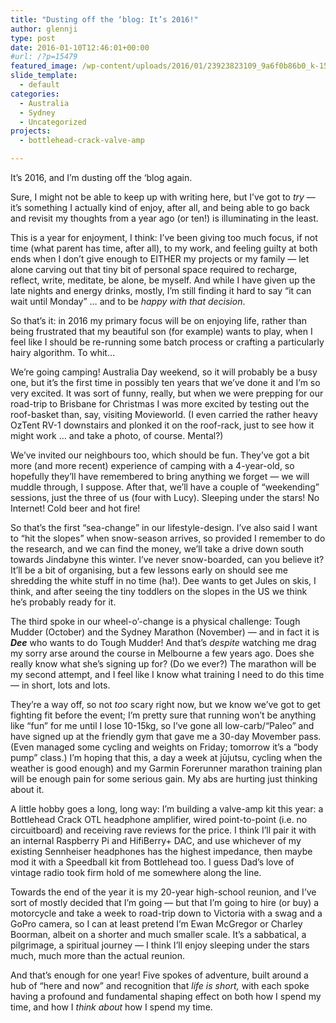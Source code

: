 ```yaml
---
title: "Dusting off the ‘blog: It’s 2016!"
author: glennji
type: post
date: 2016-01-10T12:46:01+00:00
#url: /?p=15479
featured_image: /wp-content/uploads/2016/01/23923823109_9a6f0b86b0_k-1568x1045.jpg
slide_template:
  - default
categories:
  - Australia
  - Sydney
  - Uncategorized
projects:
  - bottlehead-crack-valve-amp

---
```

It’s 2016, and I’m dusting off the ‘blog again.

Sure, I might not be able to keep up with writing here, but I’ve got to _try_ — it’s something I actually kind of enjoy, after all, and being able to go back and revisit my thoughts from a year ago (or ten!) is illuminating in the least.

This is a year for enjoyment, I think: I’ve been giving too much focus, if not time (what parent has time, after all), to my work, and feeling guilty at both ends when I don’t give enough to EITHER my projects or my family — let alone carving out that tiny bit of personal space required to recharge, reflect, write, meditate, be alone, be myself. And while I have given up the late nights and energy drinks, mostly, I’m still finding it hard to say “it can wait until Monday” … and to be _happy with that decision_.

<!--more-->



So that’s it: in 2016 my primary focus will be on enjoying life, rather than being frustrated that my beautiful son (for example) wants to play, when I feel like I should be re-running some batch process or crafting a particularly hairy algorithm. To whit&#8230;

We’re going camping! Australia Day weekend, so it will probably be a busy one, but it’s the first time in possibly ten years that we’ve done it and I’m so very excited. It was sort of funny, really, but when we were prepping for our road-trip to Brisbane for Christmas I was more excited by testing out the roof-basket than, say, visiting Movieworld. (I even carried the rather heavy OzTent RV-1 downstairs and plonked it on the roof-rack, just to see how it might work … and take a photo, of course. Mental?)

We’ve invited our neighbours too, which should be fun. They’ve got a bit more (and more recent) experience of camping with a 4-year-old, so hopefully they’ll have remembered to bring anything we forget — we will muddle through, I suppose. After that, we’ll have a couple of “weekending” sessions, just the three of us (four with Lucy). Sleeping under the stars! No Internet! Cold beer and hot fire!

So that’s the first “sea-change” in our lifestyle-design. I’ve also said I want to “hit the slopes” when snow-season arrives, so provided I remember to do the research, and we can find the money, we’ll take a drive down south towards Jindabyne this winter. I’ve never snow-boarded, can you believe it? It’ll be a bit of organising, but a few lessons early on should see me shredding the white stuff in no time (ha!). Dee wants to get Jules on skis, I think, and after seeing the tiny toddlers on the slopes in the US we think he&#8217;s probably ready for it.

The third spoke in our wheel-o’-change is a physical challenge: Tough Mudder (October) and the Sydney Marathon (November) — and in fact it is **_Dee_** who wants to do Tough Mudder! And that’s _despite_ watching me drag my sorry arse around the course in Melbourne a few years ago. Does she really know what she’s signing up for? (Do we ever?) The marathon will be my second attempt, and I feel like I know what training I need to do this time — in short, lots and lots.

They’re a way off, so not _too_ scary right now, but we know we’ve got to get fighting fit before the event; I’m pretty sure that running won’t be anything like “fun” for me until I lose 10-15kg, so I’ve gone all low-carb/“Paleo” and have signed up at the friendly gym that gave me a 30-day Movember pass. (Even managed some cycling and weights on Friday; tomorrow it’s a “body pump” class.) I’m hoping that this, a day a week at jūjutsu, cycling when the weather is good enough) and my Garmin Forerunner marathon training plan will be enough pain for some serious gain. My abs are hurting just thinking about it.

A little hobby goes a long, long way: I’m building a valve-amp kit this year: a Bottlehead Crack OTL headphone amplifier, wired point-to-point (i.e. no circuitboard) and receiving rave reviews for the price. I think I’ll pair it with an internal Raspberry Pi and HifiBerry+ DAC, and use whichever of my existing Sennheiser headphones has the highest impedance, then maybe mod it with a Speedball kit from Bottlehead too. I guess Dad’s love of vintage radio took firm hold of me somewhere along the line.

Towards the end of the year it is my 20-year high-school reunion, and I’ve sort of mostly decided that I’m going — but that I’m going to hire (or buy) a motorcycle and take a week to road-trip down to Victoria with a swag and a GoPro camera, so I can at least pretend I’m Ewan McGregor or Charley Boorman, albeit on a shorter and much smaller scale. It’s a sabbatical, a pilgrimage, a spiritual journey — I think I’ll enjoy sleeping under the stars much, much more than the actual reunion.

And that’s enough for one year! Five spokes of adventure, built around a hub of &#8220;here and now&#8221; and recognition that _life is short,_ with each spoke having a profound and fundamental shaping effect on both how I spend my time, and how I _think about_ how I spend my time.
